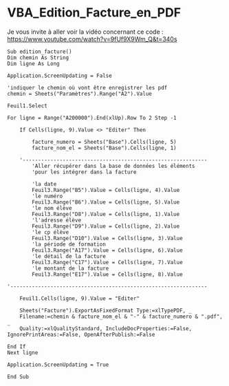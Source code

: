 # VBA_Edition_Facture_en_PDF
Je vous invite à aller voir la vidéo concernant ce code : 
https://www.youtube.com/watch?v=9fUf9X9Wm_Q&t=340s

    Sub edition_facture()
    Dim chemin As String
    Dim ligne As Long

    Application.ScreenUpdating = False

    'indiquer le chemin où vont être enregistrer les pdf
    chemin = Sheets("Paramètres").Range("A2").Value

    Feuil1.Select

    For ligne = Range("A200000").End(xlUp).Row To 2 Step -1

        If Cells(ligne, 9).Value <> "Editer" Then
    
            facture_numero = Sheets("Base").Cells(ligne, 5)
            facture_nom_el = Sheets("Base").Cells(ligne, 1)
      
        '------------------------------------------------------------
            'Aller récupérer dans la base de données les éléments
            'pour les intégrer dans la facture
            
            'la date
            Feuil3.Range("B5").Value = Cells(ligne, 4).Value
            'le numéro
            Feuil3.Range("B6").Value = Cells(ligne, 5).Value
            'le nom élève
            Feuil3.Range("D8").Value = Cells(ligne, 1).Value
            'l'adresse élève
            Feuil3.Range("D9").Value = Cells(ligne, 2).Value
            'le cp élève
            Feuil3.Range("D10").Value = Cells(ligne, 3).Value
            'la période de formation
            Feuil3.Range("A17").Value = Cells(ligne, 6).Value
            'le détail de la facture
            Feuil3.Range("C17").Value = Cells(ligne, 7).Value
            'le montant de la facture
            Feuil3.Range("E17").Value = Cells(ligne, 8).Value
        
    '----------------------------------------------------------------
        
        Feuil1.Cells(ligne, 9).Value = "Editer"

        Sheets("Facture").ExportAsFixedFormat Type:=xlTypePDF, _
        Filename:=chemin & facture_nom_el & "-" & facture_numero & ".pdf", _
        Quality:=xlQualityStandard, IncludeDocProperties:=False, IgnorePrintAreas:=False, OpenAfterPublish:=False

    End If
    Next ligne

    Application.ScreenUpdating = True

    End Sub
